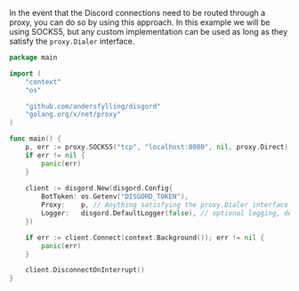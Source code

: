 In the event that the Discord connections need to be routed through a proxy, you can do so by using this approach.
In this example we will be using SOCKS5, but any custom implementation can be used as long as they satisfy the `proxy.Dialer` interface.

```go
package main

import (
    "context"
    "os"

    "github.com/andersfylling/disgord"
    "golang.org/x/net/proxy"
)

func main() {
	p, err := proxy.SOCKS5("tcp", "localhost:8080", nil, proxy.Direct)
	if err != nil {
		panic(err)
	}
	
	client := disgord.New(disgord.Config{
		BotToken: os.Getenv("DISGORD_TOKEN"),
		Proxy:    p, // Anything satisfying the proxy.Dialer interface will work
		Logger:   disgord.DefaultLogger(false), // optional logging, debug=false
	})

	if err := client.Connect(context.Background()); err != nil {
		panic(err)
	}

	client.DisconnectOnInterrupt()
}
```